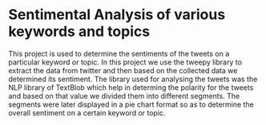 # Sentimental Analysis of various keywords and topics
This project is used to determine the sentiments of the tweets on a particular keyword or topic. In this project we use the tweepy library to extract the data from twitter and then based on the collected data we determined its sentiment. The library used for analysing the tweets was the NLP library of TextBlob which help in determing the polarity for the tweets and based on that value we divided them into different segments. The segments were later displayed in a pie chart format so as to determine the overall sentiment on a certain keyword or topic.
